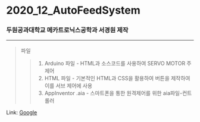 # 2020_12_AutoFeedSystem
### 두원공과대학교 메카트로닉스공학과 서경원 제작  <HR/>
>파일
>>1. Arduino 파일 - HTML과 소스코드를 사용하여 SERVO MOTOR 주 제어
>>2. HTML 파일 - 기본적인 HTML과 CSS을 활용하여 버튼을 제작하여 이를 서브 제어에 사용
>>3. AppInventor .aia - 스마트폰을 통한 원격제어를 위한 aia파일-컨트롤러

Link: [Google][googlelink]

[googlelink]: https://youtube.com
